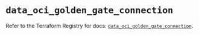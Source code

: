 # `data_oci_golden_gate_connection`

Refer to the Terraform Registry for docs: [`data_oci_golden_gate_connection`](https://registry.terraform.io/providers/oracle/oci/6.18.0/docs/data-sources/golden_gate_connection).
